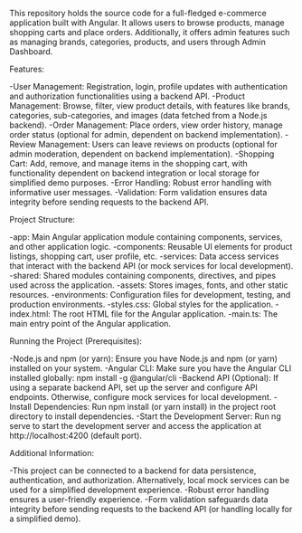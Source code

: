 This repository holds the source code for a full-fledged e-commerce application built with Angular. It allows users to browse products, manage shopping carts and place orders. Additionally, it offers admin features such as managing brands, categories, products, and users through Admin Dashboard.

Features:

-User Management: Registration, login, profile updates with authentication and authorization functionalities using a backend API.
-Product Management: Browse, filter, view product details, with features like brands, categories, sub-categories, and images (data fetched from a Node.js backend).
-Order Management: Place orders, view order history, manage order status (optional for admin, dependent on backend implementation).
-Review Management: Users can leave reviews on products (optional for admin moderation, dependent on backend implementation).
-Shopping Cart: Add, remove, and manage items in the shopping cart, with functionality dependent on backend integration or local storage for simplified demo purposes.
-Error Handling: Robust error handling with informative user messages.
-Validation: Form validation ensures data integrity before sending requests to the backend API.

Project Structure:

-app: Main Angular application module containing components, services, and other application logic.
-components: Reusable UI elements for product listings, shopping cart, user profile, etc.
-services: Data access services that interact with the backend API (or mock services for local development).
-shared: Shared modules containing components, directives, and pipes used across the application.
-assets: Stores images, fonts, and other static resources.
-environments: Configuration files for development, testing, and production environments.
-styles.css: Global styles for the application.
-index.html: The root HTML file for the Angular application.
-main.ts: The main entry point of the Angular application.

Running the Project (Prerequisites):

-Node.js and npm (or yarn): Ensure you have Node.js and npm (or yarn) installed on your system.
-Angular CLI: Make sure you have the Angular CLI installed globally: npm install -g @angular/cli
-Backend API (Optional): If using a separate backend API, set up the server and configure API endpoints. Otherwise, configure mock services for local development.
-Install Dependencies: Run npm install (or yarn install) in the project root directory to install dependencies.
-Start the Development Server: Run ng serve to start the development server and access the application at http://localhost:4200 (default port).

Additional Information:

-This project can be connected to a backend for data persistence, authentication, and authorization. Alternatively, local mock services can be used for a simplified development experience.
-Robust error handling ensures a user-friendly experience.
-Form validation safeguards data integrity before sending requests to the backend API (or handling locally for a simplified demo).